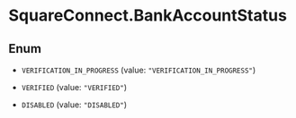 # SquareConnect.BankAccountStatus

## Enum


* `VERIFICATION_IN_PROGRESS` (value: `"VERIFICATION_IN_PROGRESS"`)

* `VERIFIED` (value: `"VERIFIED"`)

* `DISABLED` (value: `"DISABLED"`)


